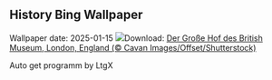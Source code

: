 ## History Bing Wallpaper
Wallpaper date: 2025-01-15
![](https://www.bing.com/th?id=OHR.MuseumCourt_DE-DE6557412428_UHD.jpg&w=1000)Download: [Der Große Hof des British Museum, London, England (© Cavan Images/Offset/Shutterstock)](https://www.bing.com/th?id=OHR.MuseumCourt_DE-DE6557412428_UHD.jpg)

Auto get programm by LtgX
